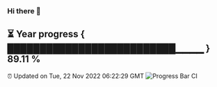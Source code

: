 ### Hi there 👋
⏳ Year progress { ██████████████████████████▁▁▁▁ } 89.11 %
---
⏰ Updated on Tue, 22 Nov 2022 06:22:29 GMT
![Progress Bar CI](https://github.com/liununu/liununu/workflows/Progress%20Bar%20CI/badge.svg)
